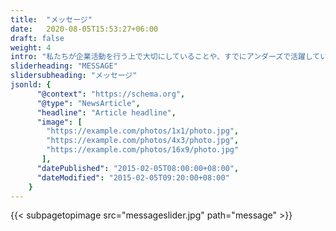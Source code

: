 ```yaml
---
title:  "メッセージ"
date:   2020-08-05T15:53:27+06:00
draft: false
weight: 4
intro: "私たちが企業活動を行う上で大切にしていることや、すでにアンダーズで活躍している先輩たちのメッセージをお届けします。応募する際のヒントになれば嬉しいです。 "
sliderheading: "MESSAGE"
slidersubheading: "メッセージ"
jsonld: {
      "@context": "https://schema.org",
      "@type": "NewsArticle",
      "headline": "Article headline",
      "image": [
        "https://example.com/photos/1x1/photo.jpg",
        "https://example.com/photos/4x3/photo.jpg",
        "https://example.com/photos/16x9/photo.jpg"
       ],
      "datePublished": "2015-02-05T08:00:00+08:00",
      "dateModified": "2015-02-05T09:20:00+08:00"
    }
---
```

{{< subpagetopimage src="messageslider.jpg" path="message" >}}